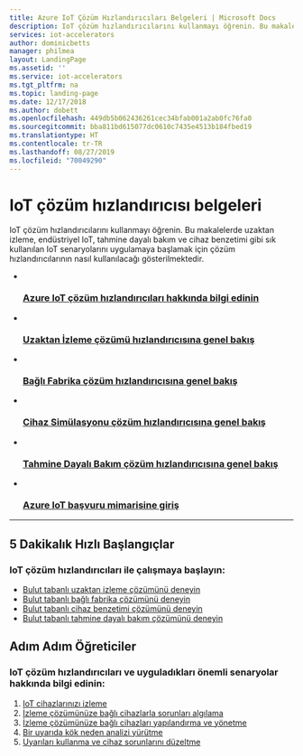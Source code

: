 ```yaml
---
title: Azure IoT Çözüm Hızlandırıcıları Belgeleri | Microsoft Docs
description: IoT çözüm hızlandırıcılarını kullanmayı öğrenin. Bu makalelerde uzaktan izleme, endüstriyel IoT, tahmine dayalı bakım ve cihaz benzetimi gibi sık kullanılan IoT senaryolarını uygulamaya başlamak için çözüm hızlandırıcılarının nasıl kullanılacağı gösterilmektedir.
services: iot-accelerators
author: dominicbetts
manager: philmea
layout: LandingPage
ms.assetid: ''
ms.service: iot-accelerators
ms.tgt_pltfrm: na
ms.topic: landing-page
ms.date: 12/17/2018
ms.author: dobett
ms.openlocfilehash: 449db5b062436261cec34bfab001a2ab0fc76fa0
ms.sourcegitcommit: bba811bd615077dc0610c7435e4513b184fbed19
ms.translationtype: HT
ms.contentlocale: tr-TR
ms.lasthandoff: 08/27/2019
ms.locfileid: "70049290"
---
```

# <a name="iot-solution-accelerators-documentation"></a>IoT çözüm hızlandırıcısı belgeleri

IoT çözüm hızlandırıcılarını kullanmayı öğrenin. Bu makalelerde uzaktan izleme, endüstriyel IoT, tahmine dayalı bakım ve cihaz benzetimi gibi sık kullanılan IoT senaryolarını uygulamaya başlamak için çözüm hızlandırıcılarının nasıl kullanılacağı gösterilmektedir.

<ul class="panelContent cardsK">
    <li>
        <a href="/azure/iot-accelerators/about-iot-accelerators">
        <div class="cardSize">
            <div class="cardPadding">
                <div class="card">
                    <div class="cardImageOuter">
                        <div class="cardImage">
                            <img src="media/index/accelerators.svg" alt="" />
                        </div>
                    </div>
                    <div class="cardText">
                        <h3>Azure IoT çözüm hızlandırıcıları hakkında bilgi edinin</h3>
                    </div>
                </div>
            </div>
        </div>
        </a>
    </li>
    <li>
        <a href="/azure/iot-accelerators/iot-accelerators-remote-monitoring-sample-walkthrough">
        <div class="cardSize">
            <div class="cardPadding">
                <div class="card">
                    <div class="cardImageOuter">
                        <div class="cardImage">
                            <img src="media/index/remotemonitoring.jpg" alt="" />
                        </div>
                    </div>
                    <div class="cardText">
                        <h3>Uzaktan İzleme çözümü hızlandırıcısına genel bakış</h3>
                    </div>
                </div>
            </div>
        </div>
        </a>
    </li>
    <li>
        <a href="/azure/iot-accelerators/iot-accelerators-connected-factory-features">
        <div class="cardSize">
            <div class="cardPadding">
                <div class="card">
                    <div class="cardImageOuter">
                        <div class="cardImage">
                            <img src="media/index/connectedfactory.jpg" alt="" />
                        </div>
                    </div>
                    <div class="cardText">
                        <h3>Bağlı Fabrika çözüm hızlandırıcısına genel bakış</h3>
                    </div>
                </div>
            </div>
        </div>
        </a>
    </li>
    <li>
        <a href="/azure/iot-accelerators/iot-accelerators-device-simulation-overview">
        <div class="cardSize">
            <div class="cardPadding">
                <div class="card">
                    <div class="cardImageOuter">
                        <div class="cardImage">
                            <img src="media/index/devicesimulation.png" alt="" />
                        </div>
                    </div>
                    <div class="cardText">
                        <h3>Cihaz Simülasyonu çözüm hızlandırıcısına genel bakış</h3>
                    </div>
                </div>
            </div>
        </div>
        </a>
    </li>
    <li>
        <a href="/azure/iot-accelerators/iot-accelerators-predictive-walkthrough">
        <div class="cardSize">
            <div class="cardPadding">
                <div class="card">
                    <div class="cardImageOuter">
                        <div class="cardImage">
                            <img src="media/index/predictivemaintenance.jpg" alt="" />
                        </div>
                    </div>
                    <div class="cardText">
                        <h3>Tahmine Dayalı Bakım çözüm hızlandırıcısına genel bakış</h3>
                    </div>
                </div>
            </div>
        </div>
        </a>
    </li>
    <li>
        <a href="/azure/iot-accelerators/iot-accelerators-architecture-overview">
        <div class="cardSize">
            <div class="cardPadding">
                <div class="card">
                    <div class="cardImageOuter">
                        <div class="cardImage">
                            <img src="media/index/referencearchitecture.svg" alt="" />
                        </div>
                    </div>
                    <div class="cardText">
                        <h3>Azure IoT başvuru mimarisine giriş</h3>
                    </div>
                </div>
            </div>
        </div>
        </a>
    </li></ul>

---

<h2>5 Dakikalık Hızlı Başlangıçlar</h2>

<h3>IoT çözüm hızlandırıcıları ile çalışmaya başlayın:</h3>

* [Bulut tabanlı uzaktan izleme çözümünü deneyin](quickstart-remote-monitoring-deploy.md)
* [Bulut tabanlı bağlı fabrika çözümünü deneyin](quickstart-connected-factory-deploy.md)
* [Bulut tabanlı cihaz benzetimi çözümünü deneyin](quickstart-device-simulation-deploy.md)
* [Bulut tabanlı tahmine dayalı bakım çözümünü deneyin](quickstart-predictive-maintenance-deploy.md)

<h2>Adım Adım Öğreticiler</h2>

<h3>IoT çözüm hızlandırıcıları ve uyguladıkları önemli senaryolar hakkında bilgi edinin:</h3>

1. [IoT cihazlarınızı izleme](iot-accelerators-remote-monitoring-monitor.md)
1. [İzleme çözümünüze bağlı cihazlarla sorunları algılama](iot-accelerators-remote-monitoring-automate.md)
1. [İzleme çözümünüze bağlı cihazları yapılandırma ve yönetme](iot-accelerators-remote-monitoring-manage.md)
1. [Bir uyarıda kök neden analizi yürütme](iot-accelerators-remote-monitoring-root-cause-analysis.md)
1. [Uyarıları kullanma ve cihaz sorunlarını düzeltme](iot-accelerators-remote-monitoring-maintain.md)
